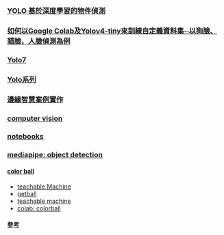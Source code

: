 ### [YOLO 基於深度學習的物件偵測](https://www.mropengate.com/2018/06/yolo-yolov3.html?m=1&fbclid=IwAR1y5ui7mK5dn9T9z8xrnvS_gJ5qbBkRpzDG4MU1C4_W3IuIXHhrpEVnKB0)
### [如何以Google Colab及Yolov4-tiny來訓練自定義資料集─以狗臉、貓臉、人臉偵測為例](https://omnixri.blogspot.com/2021/05/google-colabyolov4-tiny.html)
### [Yolo7](https://github.com/WongKinYiu/yolov7)
### [Yolo系列](https://medium.com/ching-i/search?q=yolo)
### [邊緣智慧案例實作](https://github.com/OmniXRI/NTUST_EdgeAI_2023)
### [computer vision](https://github.com/jumbokh/csu1111-class/tree/main/computerVision)
### [notebooks](https://github.com/jumbokh/csu1111-class/tree/main/computerVision/notebooks)
### [mediapipe: object detection](https://github.com/jumbokh/csu1112-class/blob/main/class/vision/python/object_detector.ipynb)
#### [color ball](https://drive.google.com/file/d/1hwKQLXg4B6LE3IgWCUZMLVQQryqvWvZP/view?usp=share_link)
* [teachable Machine](https://teachablemachine.withgoogle.com/)
* [getball](https://github.com/jumbokh/csu1111-class/blob/main/computerVision/notebooks/getBall.ipynb)
* [teachable machine](https://drive.google.com/file/d/19iDoe_-X9BhRBNfzbFLYu3zXfITUTgZZ/view?usp=share_link)
* [colab: colorball](https://github.com/jumbokh/csu1112-class/blob/main/class/vision/colorball.ipynb)
#### [參考](https://t.dripemail2.com/c/eyJhbGciOiJIUzI1NiJ9.eyJhdWQiOiJkZXRvdXIiLCJpc3MiOiJtb25vbGl0aCIsInN1YiI6ImRldG91cl9saW5rIiwiaWF0IjoxNjgzOTA2Nzk4LCJuYmYiOjE2ODM5MDY3OTgsImFjY291bnRfaWQiOiI0NzY4NDI5IiwiZGVsaXZlcnlfaWQiOiJjM3ZidWVibWpvYWwzZ2ZtZWJ1ZyIsInVybCI6Imh0dHBzOi8vd3d3LnB5aW1hZ2VzZWFyY2guY29tL3B5aW1hZ2VzZWFyY2gtdW5pdmVyc2l0eS8_dXRtX3NvdXJjZT1EcmlwJnV0bV9tZWRpdW09RW1haWwmdXRtX2NhbXBhaWduPTRTZXAxMVNlcDIyU3BsaXRUZXN0UElTV2VsY29tZU9mZmVyRW1haWxTZXF1ZW5jZSZ1dG1fY29udGVudD1QYXRoQi1FbWFpbDFMaW5rMSZfX3M9amVjd3V1dHN6eXBmbWU4Ynoxa3MifQ.wKdJyiFr7A5imIW8Zk6VhB7I31Qrgx6MtHn4IcaWtvU)
